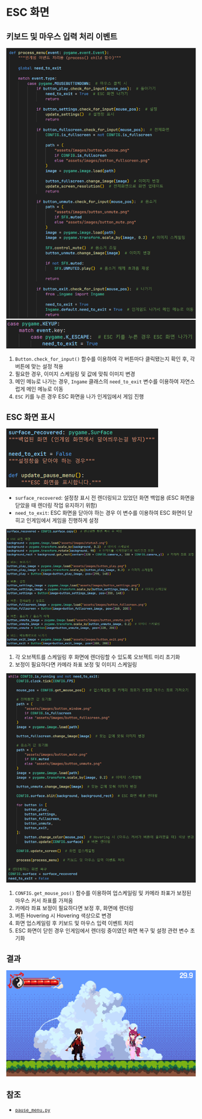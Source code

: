 # ESC 화면
## 키보드 및 마우스 입력 처리 이벤트
![2](../images/pause_menu_2.png)
![3](../images/pause_menu_3.png)

1. `Button.check_for_input()` 함수를 이용하여 각 버튼마다 클릭됐는지 확인 후, 각 버튼에 맞는 설정 적용
2. 필요한 경우, 이미지 스케일링 및 값에 맞춰 이미지 변경
3. 메인 메뉴로 나가는 경우, `Ingame` 클래스의 `need_to_exit` 변수를 이용하여 자연스럽게 메인 메뉴로 이동
4. `ESC` 키를 누른 경우 ESC 화면을 나가 인게임에서 게임 진행

## ESC 화면 표시
![1](../images/pause_menu_1.png)

- `surface_recovered`: 설정창 표시 전 렌더링되고 있었던 화면 백업용 (ESC 화면을 닫았을 때 렌더링 작업 유지하기 위함)
- `need_to_exit`: ESC 화면을 닫아야 하는 경우 이 변수를 이용하여 ESC 화면이 닫히고 인게임에서 게임을 진행하게 설정

![4](../images/pause_menu_4.png)

1. 각 오브젝트를 스케일링 후 화면에 렌더링할 수 있도록 오브젝트 미리 초기화
2. 보정이 필요하다면 카메라 좌표 보정 및 이미지 스케일링

![5](../images/pause_menu_5.png)

1. `CONFIG.get_mouse_pos()` 함수를 이용하여 업스케일링 및 카메라 좌표가 보정된 마우스 커서 좌표를 가져옴
2. 카메라 좌표 보정이 필요하다면 보정 후, 화면에 렌더링
3. 버튼 Hovering 시 Hovering 색상으로 변경
4. 화면 업스케일링 후 키보드 및 마우스 입력 이벤트 처리
5. ESC 화면이 닫힌 경우 인게임에서 렌더링 중이였던 화면 복구 및 설정 관련 변수 초기화

## 결과
![6](../images/pause_menu_6.gif)

## 참조
- [`pause_menu.py`](../../screens/pause_menu.py)